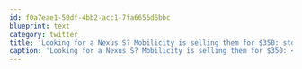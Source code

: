```yaml
---
id: f0a7eae1-50df-4bb2-acc1-7fa6656d6bbc
blueprint: text
category: twitter
title: 'Looking for a Nexus S? Mobilicity is selling them for $350: store.mobilicity.ca/product.asp?pf…'
caption: 'Looking for a Nexus S? Mobilicity is selling them for $350: <a href="http://store.mobilicity.ca/product.asp?pf_id=27121P" title="http://store.mobilicity.ca/product.asp?pf_id=27121P" class="link link_untco">store.mobilicity.ca/product.asp?pf…</a>'
---
```

